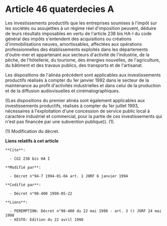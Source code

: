 # Article 46 quaterdecies A

Les investissements productifs que les entreprises soumises à l'impôt sur les sociétés ou assujetties à un régime réel
d'imposition peuvent, déduire de leurs résultats imposables en vertu de l'article 238 bis HA-I du code général des impôts
s'entendent des acquisitions ou créations d'immobilisations neuves, amortissables, affectées aux opérations professionnelles
des établissements exploités dans les départements d'outre-mer et appartenant aux secteurs d'activité de l'industrie, de la
pêche, de l'hôtellerie, du tourisme, des énergies nouvelles, de l'agriculture, du bâtiment et des travaux publics, des
transports et de l'artisanat.

Les dispositions de l'alinéa précédent sont applicables aux investissements productifs réalisés à compter du 1er janvier 1992
dans le secteur de la maintenance au profit d'activités industrielles et dans celui de la production et de la diffusion
audiovisuelles et cinématographiques.

((Les dispositions du premier alinéa sont également applicables aux investissements productifs, réalisés à compter du 1er
juillet 1993, nécessaires à l'exploitation d'une concession de service public local à caractère industriel et commercial,
pour la partie de ces investissements qui n'est pas financée par une subvention publique)). (1).

(1) Modification du décret.

**Liens relatifs à cet article**

	**Cite**:

	  - CGI 238 bis HA I

	**Modifié par**:

	  - Décret n°94-7 1994-01-04 art. 1 JORF 6 janvier 1994

	**Codifié par**:

	  - Décret n°98-400 1998-05-22

	**Liens**:

	  - PEREMPTION: Décret n°98-400 du 22 mai 1998 - art. 3 () JORF 24 mai 1998
	  - HISTO: Edition du 22 avril 1998
